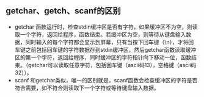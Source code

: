 ## getchar、getch、scanf的区别

- getchar 函数运行时，检查stdin缓冲区是否有字符，如果缓冲区不为空，则读取一个字符，返回给程序，函数结束。若缓冲区为空，则等待从键盘输入数据，同时输入的每个字符都会显示到屏幕，只有当按下回车键（\n），才将回车键之前包括回车键的字符数据存到stdin缓冲区，然后getchar函数读取缓冲区的第一个字符，返回给程序，同时缓冲区的字符指针向下移动一位，函数结束。（getchar可以读取任意字符，包括回车键（ascii码13），空格键（ascii码32））。
- scanf 和getchar类似，唯一的区别就是，scanf函数会检查缓冲区的字符是否符合需要，如不符合则读取下一个字符或等待键盘输入数据。